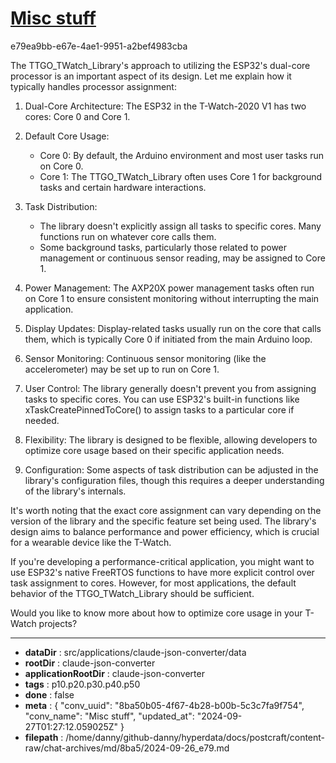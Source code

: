 # [Misc stuff](https://claude.ai/chat/8ba50b05-4f67-4b28-b00b-5c3c7fa9f754)

e79ea9bb-e67e-4ae1-9951-a2bef4983cba

 The TTGO_TWatch_Library's approach to utilizing the ESP32's dual-core processor is an important aspect of its design. Let me explain how it typically handles processor assignment:

1. Dual-Core Architecture:
   The ESP32 in the T-Watch-2020 V1 has two cores: Core 0 and Core 1.

2. Default Core Usage:
   - Core 0: By default, the Arduino environment and most user tasks run on Core 0.
   - Core 1: The TTGO_TWatch_Library often uses Core 1 for background tasks and certain hardware interactions.

3. Task Distribution:
   - The library doesn't explicitly assign all tasks to specific cores. Many functions run on whatever core calls them.
   - Some background tasks, particularly those related to power management or continuous sensor reading, may be assigned to Core 1.

4. Power Management:
   The AXP20X power management tasks often run on Core 1 to ensure consistent monitoring without interrupting the main application.

5. Display Updates:
   Display-related tasks usually run on the core that calls them, which is typically Core 0 if initiated from the main Arduino loop.

6. Sensor Monitoring:
   Continuous sensor monitoring (like the accelerometer) may be set up to run on Core 1.

7. User Control:
   The library generally doesn't prevent you from assigning tasks to specific cores. You can use ESP32's built-in functions like xTaskCreatePinnedToCore() to assign tasks to a particular core if needed.

8. Flexibility:
   The library is designed to be flexible, allowing developers to optimize core usage based on their specific application needs.

9. Configuration:
   Some aspects of task distribution can be adjusted in the library's configuration files, though this requires a deeper understanding of the library's internals.

It's worth noting that the exact core assignment can vary depending on the version of the library and the specific feature set being used. The library's design aims to balance performance and power efficiency, which is crucial for a wearable device like the T-Watch.

If you're developing a performance-critical application, you might want to use ESP32's native FreeRTOS functions to have more explicit control over task assignment to cores. However, for most applications, the default behavior of the TTGO_TWatch_Library should be sufficient.

Would you like to know more about how to optimize core usage in your T-Watch projects?

---

* **dataDir** : src/applications/claude-json-converter/data
* **rootDir** : claude-json-converter
* **applicationRootDir** : claude-json-converter
* **tags** : p10.p20.p30.p40.p50
* **done** : false
* **meta** : {
  "conv_uuid": "8ba50b05-4f67-4b28-b00b-5c3c7fa9f754",
  "conv_name": "Misc stuff",
  "updated_at": "2024-09-27T01:27:12.059025Z"
}
* **filepath** : /home/danny/github-danny/hyperdata/docs/postcraft/content-raw/chat-archives/md/8ba5/2024-09-26_e79.md
